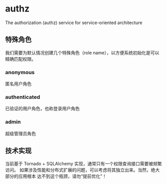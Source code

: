 # authz

The authorization (authz) service for service-oriented architecture


## 特殊角色

我们需要为默认情况创建几个特殊角色（role name），以方便系统初始化是可以精确匹配权限。

### anonymous

匿名用户角色

### authenticated

已验证的用户角色，也称登录用户角色

### admin

超级管理员角色


## 技术实现

当前基于 Tornado + SQLAlchemy 实现，通常只有一个权限查询接口需要被频繁访问。
如果涉及性能和分布式扩展的问题，可以考虑将其独立出来。当然，绝大部分的应用根本
达不到这个瓶颈，请勿“提前优化”！
